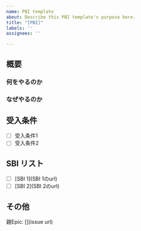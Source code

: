 ```yaml
---
name: PBI template
about: Describe this PBI template's purpose here.
title: "[PBI]"
labels: ''
assignees: ''

---
```


## 概要
<!-- このPBIにおける主要な課題や機能、及び期待される成果について簡潔に説明してください。-->

### 何をやるのか

### なぜやるのか

## 受入条件
<!-- このPBIを完了とするための条件を記載してください。受け入れ条件は状態として記載します。-->
- [ ] 受入条件1
- [ ] 受入条件2

## SBI リスト
<!-- 開発者がこのPBIを達成するために必要なスプリントバックログを記載してください。-->
- [ ] [SBI 1](SBI 1のurl)
- [ ] [SBI 2](SBI 2のurl)

## その他
<!-- このPBIに関連するドキュメント、過去の類似したPBI、注記や備考などをここに記載してください。-->
親Epic: [](issue url)
